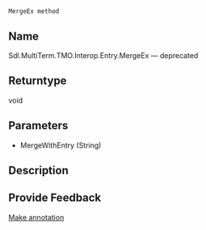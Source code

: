 

# 
    MergeEx method



## Name

Sdl.MultiTerm.TMO.Interop.Entry.MergeEx —          deprecated



## Returntype

void



## Parameters

* MergeWithEntry (String)




## Description





## Provide Feedback

[Make annotation](mailto:sdk-feedback@sdl.com&amp;subject=Reference%20for%20Sdl.MultiTerm.TMO.Interop.Entry.MergeEx)

